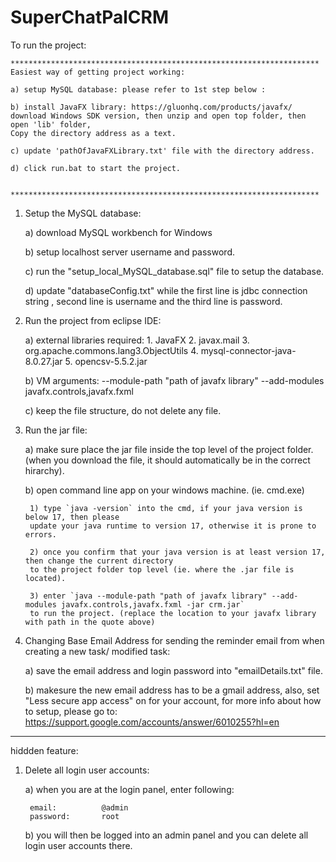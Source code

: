 # SuperChatPalCRM

To run the project:

	*********************************************************************
	Easiest way of getting project working:
	
	a) setup MySQL database: please refer to 1st step below :
	
	b) install JavaFX library: https://gluonhq.com/products/javafx/
	download Windows SDK version, then unzip and open top folder, then open 'lib' folder,
	Copy the directory address as a text.
	
	c) update 'pathOfJavaFXLibrary.txt' file with the directory address.
	
	d) click run.bat to start the project.
	

	*********************************************************************




1) Setup the MySQL database:

	a) download MySQL workbench for Windows
	
	b) setup localhost server username and password.
	
	c) run the "setup_local_MySQL_database.sql" file to setup the database.
	
	d) update "databaseConfig.txt" while the first line is jdbc connection string
	, second line is username and the third line is password.

2) Run the project from eclipse IDE:


	a) external libraries required: 
		1. JavaFX
		2. javax.mail
		3. org.apache.commons.lang3.ObjectUtils
		4. mysql-connector-java-8.0.27.jar
		5. opencsv-5.5.2.jar
	
	b) VM arguments: 
	--module-path "path of javafx library" --add-modules javafx.controls,javafx.fxml
	
	c) keep the file structure, do not delete any file.
	
	
	
	
3) Run the jar file:

	a) make sure place the jar file inside the top level of the project folder.
		(when you download the file, it should automatically be in the correct hirarchy).

	b) open command line app on your windows machine. (ie.  cmd.exe)
		
		1) type `java -version` into the cmd, if your java version is below 17, then please
		update your java runtime to version 17, otherwise it is prone to errors.
		
		2) once you confirm that your java version is at least version 17, then change the current directory
		to the project folder top level (ie. where the .jar file is located).
		
		3) enter `java --module-path "path of javafx library" --add-modules javafx.controls,javafx.fxml -jar crm.jar`
		to run the project. (replace the location to your javafx library with path in the quote above)
		

4) Changing Base Email Address for sending the reminder email from when creating a new task/ modified task:

	a) save the email address and login password into "emailDetails.txt" file.
	
	b) makesure the new email address has to be a gmail address, also, set "Less secure app access" on for your account,
	for more info about how to setup, please go to: https://support.google.com/accounts/answer/6010255?hl=en
	
	
	
	
	
	
	
	
************************************************************************************************************************
hiddden feature:

1) Delete all login user accounts:

	a) when you are at the login panel, enter following:
	
		email:  		@admin
		password: 		root
		
	b) you will then be logged into an admin panel and you can delete all login user accounts there.

